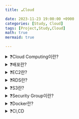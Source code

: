```yaml
---
title: ☁️Cloud

date: 2023-11-23 19:00:00 +0900
categories: [Study, Cloud]
tags: [Project,Study,Cloud]
math: true
mermaid: true

---
```

<details>
<summary>❓Cloud Computing이란?</summary>
<div markdown="1">
![image](https://github.com/ararp1006/Algorithm/assets/130068083/86874f71-f64a-42ad-927e-f1fafd8e92a5)

**클라우드 컴퓨팅은** 

인터넷을 통해 서버, 저장소, 데이터베이스, 네트워킹, 소프트웨어, 분석 및 인텔리전스를 포함한

컴퓨팅 서비스를 제공하는 것을 말합니다. 

이를 통해 더 빠른 혁신, 유연한 자원, 규모의 경제를 제공합니다. 

클라우드 컴퓨팅은 일반적으로 인프라스트럭처 서비스(IaaS), 플랫폼 서비스(PaaS), 소프트웨어 서비스(SaaS)와 같은 다양한 모델로 제공됩니다.
클라우드 제공자로부터 얼마만큼의 서비스를 제공받느냐에 따라서, 서비스의 형태가 구분됩니다.
</div>
</details>


<details>
<summary>❓배포란?</summary>
<div markdown="1">

**배포란**  개발한 서비스를 사용자들이 이용 가능하게 하는 일련의 과정입니다.

![image](https://github.com/ararp1006/Algorithm/assets/130068083/15ca035a-f582-48e6-9c8a-fff86cf9dbc7)

**Development 단계**는 각자의 컴퓨터에서 코드를 작성하고 테스트하는 과정입니다.
개발 단계이기 때문에 실제 데이터를 이용하지 않고 더미 데이터를 이용해서 테스트합니다.

**Integration 단계**는 각자의 컴퓨터에서 작성한 코드를 합치는 과정입니다.
내가 작성한 코드가 다른 코드를 침범해서 오류를 일으키지 않는지, 

코드 간에 conflict가 있지는 않은지 확인하는 과정을 거칩니다.

**Staging 단계**에서는 실제 출시 단계인 Production 단계와 가장 유사한 환경에서 테스트를 진행합니다.
실제 데이터를 복사해서 문제가 있지 않은지 등 다양한 환경에서 테스트를 진행합니다.
또한 서비스와 관련된 부서 혹은 인원의 확인 과정을 거칩니다. 

예를 들면 작성된 코드가 마케팅팀 혹은 디자인팀이 예상했던 결과인지 확인을 거치는 과정입니다.

**Production 단계**는 개발된 서비스를 출시하는 단계입니다.
사용자가 접속할 수 있는 Production 환경에서 코드를 구동하고 서비스를 제공합니다.
실제 데이터를 가지고 서비스가 운영되기 때문에 문제가 생기면 안 되는 단계입니다.

![image](https://github.com/ararp1006/Algorithm/assets/130068083/964fb9cf-968f-48ad-98c4-003048e6cbce)

**Development 환경**과 **Production 환경**은 서로 다를 수가 있습니다.

개발부터 배포까지 모든 것을 통제할 수 있는 상황이라면,  

똑같이 Production 환경을 구성할 수 있습니다.

그러나, 여러 명이 함께 작업하는 프로젝트라면 

jdk 버전도 제각각일 수 있고, 인증 정보나 데이터베이스 등에 접근하기 위해 사용하는 엔드포인트도 제각각일 겁니다.

**배포에서는, 환경의 차이를 이해하고 환경 설정을 코드와 분리하는 것이 중요합니다**

작성한 코드가 다른 환경에서 정상 작동할 수 있게 하려면, 

설정을 **환경 변수**(environment variable; envvars나 env라고도 불림)에 저장해야 합니다.

환경 변수는 코드 변경 없이 배포 때마다 쉽게 변경할 수 있습니다.
설정 파일과 달리, 잘못해서 코드 저장소에 올라갈 가능성도 낮습니다.

애플리케이션의 모든 설정이 정상적으로 코드 바깥으로 분리되어 있는지 확인할 수 있는 간단한 방법은 

어떠한 인증정보도 유출시키지 않고 코드가 지금 당장 오픈 소스가 될 수 있는지 확인하는 것입니다.
코드 상의 모든 곳에 절대 경로가 아닌 **상대 경로**를 사용해야 하며, 

`.properties` 등을 이용해 **환경 변수를 설정**해야합니다.

그 외에도 docker와 같은 가상화 도구는 환경 자체를 메타데이터로 담아서 

아예 모든 개발 환경을 통일시킵니다.

**Docker와 같은 개발 환경 자체를 통일시키는 솔루션**을 사용합니다.

</div>
</details>


<details>
<summary>❓EC2란?</summary>
<div markdown="1">

![image](https://github.com/ararp1006/Algorithm/assets/130068083/6b723b30-3bc6-4be8-8699-5eadccf5606d)

**EC2란** Elastic Compute Cloud의 약자로서

아마존 웹 서비스에서 제공하는 클라우드 컴퓨팅 서비스입니다.

클라우드 컴퓨팅은 인터넷(클라우드)을 통해

서버, 스토리지, 데이터베이스 등의 컴퓨팅 서비스를 제공하는 서비스입니다.
아마존에서 가상의 컴퓨터를 한 대 빌리는 것과 같습니다

EC2 서비스도 **사용한 만큼** 비용을 지불하기 때문에 '탄력적인'이라는 의미의 

Elastic이라는 단어를 사용합니다.
Elastic은 비용적인 부분뿐만이 아니라 필요에 따라 성능, 용량을 자유롭게 조절할 수 있습니다.

### EC2의 장점

첫 번째는 **구성하는 데 필요한 시간이 짧다는 것**입니다.

만약 PC를 구매한다면 구매해서 배송받기까지의 시간이 필요하지만

EC2 서비스는 몇 번의 클릭만으로 PC를 구성할 수 있습니다.

![image](https://github.com/ararp1006/Algorithm/assets/130068083/c6741eb8-3351-4900-ae5a-c15ee9ff85b0)

**AMI**를 통해서 필요한 용도에 따라 **다양한 운영체제에 대한 선택이 가능**하다는 것입니다.

EC2에서는 AMI라는 다양한 템플릿을 제공하고 있어서 

<details>
<summary>AMI란?</summary>
<div markdown="1">
![image](https://github.com/ararp1006/Algorithm/assets/130068083/9fb81129-33a4-44b6-92dd-57225ae5e195)

**AMI**는 **소프트웨어 구성이 기재된 템플릿**입니다.

이미지 종류로는 단순히 운영체제(윈도우, 우분투 리눅스 등)만 깔려있는 템플릿을 선택할 수도 있고, 아예 특정 런타임이 설치되어 있는 템플릿이 제공되는 경우도 있습니다. (우분투 + node.js, 윈도우 + JVM 등)

</div>
</details>

필요에 따라 손쉽게 운영체제를 선택하고 구성할 수 있습니다.
운영체제뿐만이 아니라 CPU와 RAM, 용량까지도 손쉽게 구성할 수 있습니다.
### **인스턴스**란?

![image](https://github.com/ararp1006/Algorithm/assets/130068083/ead176fd-7756-43a0-af43-16ac5f84ddf2)

EC2는 **컴퓨터를 한 대 빌리는 것**이므로 컴퓨터로 할 수 있는 모든 일을 할 수 있습니다.

아마존이 전 세계에 만들어 놓은 데이터 센터(인프라)에 만들어져 있기 때문에
컴퓨터를 조작하기 위해 네트워크(인터넷)를 통해서 컴퓨터를 제어해야 한다는 차이점이 있을 뿐 일반적인 컴퓨터와 다른 점은 없습니다.

아마존 EC2를 통해서 할 수 있는 가장 기본적인 일은
웹서버를 설치하고 웹 서버를 통해서 사용자가 웹 브라우저를 통해 요청하는 서비스를 제공하는 것입니다.

**인스턴스**는 **1대의 컴퓨터를 의미하는 단위**이고 AWS에서 **컴퓨터를 빌리는 것을 인스턴스를 생성**한다고 합니다.

![image](https://github.com/ararp1006/Algorithm/assets/130068083/c315f46d-e159-4745-b715-23470564b407)

**Instance**는 선택한 AMI를 토대로 구성됩니다.

AWS에는 상당히 많은 양의 AMI 세팅이 준비되어 있기 때문에 손쉽게 인스턴스의 운영체제를 구성할 수 있습니다.

세팅되어 있는 AMI 이외에도 필요에 따라 직접 AMI를 구성할 수도 있습니다.

![image](https://github.com/ararp1006/Algorithm/assets/130068083/920a1042-b887-4dd2-af66-8bcf0041d3bf)

AWS **EC2 인스턴스를 생성한다는 것**은 **AMI를 토대로 운영체제, CPU, RAM 혹은 런타임 등이 구성된 컴퓨터를 빌리는 것**입니다.


</div>
</details>

<details>
<summary>❓RDS란?</summary>
<div markdown="1">

![image](https://github.com/ararp1006/Algorithm/assets/130068083/2d0f6082-82ab-4ae6-9e3f-8d2a0a46fab0)

**RDS**는 Relational Database Service의 약자로

AWS에서 제공하는 **관계형 데이터베이스 서비스**입니다. 

![image](https://github.com/ararp1006/Algorithm/assets/130068083/7ad57f80-d088-4b8f-be6e-9986d586ab24)

EC2 인스턴스에 **데이터베이스를 설치**하여 데이터를 관리하는 것은
자동으로 관리를 담당하는 부분이 매우 적기 때문에, 

사용자가 일일이 시간을 투자하여 데이터베이스 엔진의 설치와 버전 관리, 데이터 백업을 해야 합니다.

게다가 가용성과 내구성이 확보되지 않기 때문에 데이터베이스에 저장된 데이터가 유실되거나 

정상적으로 사용하지 못할 확률이 커지며, 

후에 필요에 따라 데이터베이스의 규모를 확장하기 어렵습니다.

![image](https://github.com/ararp1006/Algorithm/assets/130068083/2f638faa-fd14-406b-9eb8-8877f92b9332)

**RDS**를 이용하면 데이터베이스 유지 보수와 관련된 일들을 RDS에서 전적으로 자동 관리합니다. 

사용자가 해야 할 일은 초기 설정을 제외하고

데이터베이스에 저장된 데이터를 관리하는 일 밖에 없기에 큰 편의성을 느낄 수 있습니다.

![image](https://github.com/ararp1006/Algorithm/assets/130068083/2879abf2-dbec-483f-af7f-7b5c48b089de)

RDS 이용 시 얻을 수 있는 **장점**은 **다양한 데이터베이스 엔진 선택지를 제공**합니다.
데이터베이스 엔진마다 제공하는 기능이 조금씩 다르기에 필요와 목적에 맞게

데이터베이스 엔진을 선택하여 효율성을 높일 수 있습니다.

</div>
</details>

<details>
<summary>❓S3란?</summary>
<div markdown="1">

![image](https://github.com/ararp1006/Algorithm/assets/130068083/2a8b6a41-3e04-42e5-bec9-f9c6b93ec8d6)

**S3**는 Simple Storage Service의 약자로 **AWS에서 제공하는 클라우드 스토리지 서비스**입니다.

### S3의 장점

![image](https://github.com/ararp1006/Algorithm/assets/130068083/3b27704a-e605-476a-b778-950b7e0a4dd4)

**확장성**이 높으면 많은 시간과 수고를 들이지 않고 스토리지 규모를 확장/축소할 수 있습니다.

또한 S3에서는 스토리지의 용량을 무한히 확장할 수 있습니다. 

그리고 사용한 만큼만 비용을 지불하면 되기 때문에 비용적인 측면에서 매우 효율적입니다.

![image](https://github.com/ararp1006/Algorithm/assets/130068083/9daec4c2-44fa-4dee-9ea1-543edeeb21c8)

스토리지의 **내구성이 높으면 저장된 파일을 유실할 가능성이 적어집니다.**

![image](https://github.com/ararp1006/Algorithm/assets/130068083/952f8f6e-15f0-4c17-816c-456245bc03ae)

**가용성이 높으면** 스토리지에 저장된 파일들을 **정상적으로 사용할 수 있는 시간이 길어집니다.** 

S3는 연간 99.99%의 스토리지 가용성을 보장하도록 설계가 되어 있습니다.

이는 다른 말로 1년 동안 S3에 파일을 저장했을 시, 

8.76 시간 동안만 스토리지를 이용하는 데 있어서 장애가 발생한다는 뜻입니다.

![image](https://github.com/ararp1006/Algorithm/assets/130068083/2876db59-2ca1-4220-bca1-e04374cd2865)

**S3**는 다양한 스토리지 클래스를 제공합니다. 

저장소를 어떤 목적으로 활용할지에 따라 효율적으로 선택할 수 있는 스토리지 클래스가 달라집니다.
S3 사용자들이 대표적으로 많이 선택하는 스토리지 클래스는 두 가지가 있습니다.

**Standard 클래스**와 **Glacier 클래스**입니다.

**Standard 클래스**는 범용적인 목적으로 사용하기 좋습니다. 

데이터에 빠른 속도로 접근할 수 있고, 데이터 액세스 요청에 대한 처리 속도가 빠릅니다.

대신 데이터를 오래 보관하는 목적으로는 효율적인 선택지가 아닙니다. 

보관 비용이 높게 발생하기 때문입니다.

![image](https://github.com/ararp1006/Algorithm/assets/130068083/d7baccad-1f95-46ba-aa78-d9d209cebad6)

장기적인 보관 목적으로 스토리지를 사용하실 때는 **Glacier**를 사용하는 것이 효율적입니다.
비록 저장된 데이터에 액세스하는 속도는 느리지만,

데이터를 보관하는 비용이 매우 저렴하다는 장점이 있습니다.

이 외에도 Standard-IA, One Zone-IA, S3 Glacier Deep Archive 등등 여러 가지 스토리지 클래스가 존재하여 사용자의 이용 목적에 따라 다양한 스토리지 클래스를 사용할 수 있습니다

![image](https://github.com/ararp1006/Algorithm/assets/130068083/a05079b3-b5d9-4957-b24c-518169ff91cf)

S3 사용 시 얻는 이점 중 하나로, 정적 웹 사이트 호스팅이 가능합니다. 

<details>
<summary>웹사이트 호스팅이란?</summary>
<div markdown="1">

정적 파일은 서버의 개입 없이 생성된 파일을 뜻합니다. 

반대로 클라이언트가 서버에 요청을 보내면, 

서버가 요청에 맞추어 그 자리에서 생성한 파일을 '동적' 파일이라고 부릅니다.

**웹 호스팅(Web Hosting)이란?**

웹 호스팅이란 **서버의 한 공간을 임대해 주는 서비스**를 뜻합니다.

웹 호스팅 업체들을 통해 개인 또는 단체가 웹 호스팅 업체가 제공하는 서버의 한 공간을 빌려서 원하는 서비스를 배포할 수 있습니다.

</div>
</details>

S3에서는 버킷이 사용자들이 정적 웹 사이트를 배포할 수 있는 공간을 제공합니다.

버킷이라는 저장 공간에 정적 파일을 업로드하고 

버킷을 정적 웹 사이트 호스팅 용도로 구성하면 정적 웹 사이트를 배포할 수 있습니다.

<details>
<summary>버킷&객체란?</summary>
<div markdown="1">

![image](https://github.com/ararp1006/Algorithm/assets/130068083/19eeb251-a03a-4968-b589-79f8e3605957)

**버킷이란** S3에 저장되는 파일들이 담기는 바구니입니다. 

파일을 저장하는 **최상위 디렉터리**라고도 설명할 수 있습니다.

S3에서 저장되는 **모든 파일은 버킷 안에 저장**되어야 하고, 

버킷에는 **무한한 양의 파일을 저장할 수** 있습니다. 

그리고 각각의 버킷은 이름을 가지고 있는데, 

버킷의 이름은 **버킷이 속해 있는 리전(버킷이 생성된 지역)에서 유일**해야 합니다.

또한 버킷 정책을 생성하여 해당 버킷에 대한 다른 유저의 접근 권한을 수정할 수 있습니다.

![image](https://github.com/ararp1006/Algorithm/assets/130068083/5c9fb78e-957a-45dd-834a-cfe56dc70283)

S3에서 **버킷에 담기는 파일을 객체**라고 부릅니다.

S3에서 저장소에 데이터를 저장할 때 **키-값 페어 형식**으로 데이터를 저장합니다.

S3에 저장되는 **객체는 파일과 메타데이터로 구성**됩니다. 

파일은 키-값 페어 형식으로 데이터를 저장되고, 파일의 값에는 실제 데이터를 저장합니다. 

S3 객체의 값으로써 저장될 수 있는 데이터의 최대 크기는 5TB입니다.

파일의 **키는 각각의 객체를 고유하게 만들어주는 식별자 역할**을 합니다. 

파일의 키를 이용하여 원하는 객체를 검색할 수 있습니다.

**메타데이터**는 객체의 생성일, 크기, 유형과 같은 **객체에 대한 정보가 담긴 데이터**입니다. 

모든 **객체는 고유한 URL 주소를** 가지고 있습니다.
URL 주소는 http://[버킷의 이름].S3.amazonaws.com/[객체의 키]의 형태를 띠고, 

URL 주소를 통해서도 원하는 데이터에 접근할 수 있습니다.


</div>
</details>

</div>
</details>

<details>
<summary>❓Security Group이란?</summary>
<div markdown="1">

![image](https://github.com/ararp1006/Algorithm/assets/130068083/a05914ef-6777-4228-8213-21a07fa8e050)

**보안그룹이란** 인스턴스로 들어가고 인스턴스에서 나가는 트래픽에 대한 가상 방화벽입니다.

인스턴스로 들어가는 트래픽은 **인바운드**

인스턴스에서 나가는 트래픽을 **아웃바운드**라고 합니다.

![image](https://github.com/ararp1006/Algorithm/assets/130068083/b7f992c4-8fd2-4440-b351-16796e21698c)

**인바운드규칙**은 **EC2 인스턴스로 들어오는 트래픽에 대한 규칙**입니다.

인바운드 규칙에 허용되지 않은 규칙은 **인스턴스로 접근하지 못하도록 필터링** 됩니다.

EC2 인스턴스를 생성하면 기본적으로 SSH 접속을 위한 SSH 규칙만 생성되어 있습니다.

![image](https://github.com/ararp1006/Algorithm/assets/130068083/94e0882f-7a97-4dab-8592-3749a361e040)

**아웃바운드 규칙**은 **EC2 인스턴스에서 나가는 트래픽에 대한 규칙**입니다.

EC2 인스턴스를 생성하면 기본적으로 나가는 모든 트래픽을 허용합니다.

![image](https://github.com/ararp1006/Algorithm/assets/130068083/d2bd098d-d514-460f-bd2b-56c49ff3c8c6)


</div>
</details>

<details>
<summary>❓Docker란?</summary>
<div markdown="1">

[📃도커 공식 문서](https://docs.docker.com/reference/)

![image](https://github.com/ararp1006/Algorithm/assets/130068083/7125f447-df3f-4c43-80a3-2d5ea9d51408)

### **도커란?**

개발 시 application을 쉽고 빠르게 구축, 공유 및 실행할 수 있는 소프트웨어입니다. 

만약 프로젝트 시작 시, 환경설정부터 기본 세팅을 해야 합니다.

하지만 도커를 사용하면 프로젝트마다 반복되는 세팅을 할 필요가 없습니다.

Docker만 설치되어 있다면, OS와 CPU에 상관없이 컨테이너를 사용 가능합니다.

즉, Spring, Nodejs, Django, Nextjs 등등에 관련 없이 컨테이너에만 넣으면 

모두 동일하게 실행이 가능합니다. 

이때 주의해야 할 점은 컨테이너를 삭제하면 내부의 데이터가 모두 삭제되기 때문에 

주요한 데이터는 외부 스토리지에 저장이 필요합니다.

- **도커 컨테이너란?**
    
    도커 이미지를 바탕으로 생성된 가볍고 독립적인 실행 단위입니다. 
    
    도커 컨테이너는 호스트 OS와 다른 컨테이너와 격리되어 있으며, 
    
    필요에 따라 자원을 할당받아 실행됩니다. 
    
    이렇게 생성된 도커 컨테이너는 마치 가상머신처럼 동작하지만, 
    
    오버헤드가 적기 때문에 가볍고 빠르게 실행됩니다.
    
    [컨테이너와 가상머신](https://www.notion.so/57bc80bbc82b4027bb89419f91ccc5b0?pvs=21)
    
    **도커 컨테이너의 특징**
    
    1. **가볍고 효율적:** 가상 머신과 비교하여 컨테이너는 호스트 운영 체제의 커널을 공유하여 가볍고 효율적으로 동작합니다.
    2. **이식성:** 도커 컨테이너는 어디에서나 실행될 수 있습니다. 호스트 환경의 구성과 관계없이 일관된 동작을 제공합니다.
    3. **확장성:** 도커는 여러 개의 컨테이너를 클러스터로 관리할 수 있으며, 필요에 따라 컨테이너의 수를 동적으로 조정할 수 있습니다.
    4. **빠른 배포:** 이미지를 통해 응용 프로그램 및 환경을 패키징하고 빠르게 배포할 수 있습니다. 이를 통해 개발과 운영 사이의 간극을 줄일 수 있습니다.
    
    **도커 컨테이너의 구성**
    
    1. **이미지(Image):** 실행할 애플리케이션, 도구, 라이브러리 등을 포함하는 읽기 전용 템플릿입니다.
    2. **컨테이너(Container):** 이미지를 기반으로 생성된 실행 가능한 인스턴스로, 격리된 환경에서 애플리케이션을 실행합니다.
    3. **레지스트리(Registry):** 도커 이미지를 저장하고 관리하는 곳으로, 도커 허브(Docker Hub)와 같은 공개 레지스트리나 사설 레지스트리를 사용할 수 있습니다.
- **도커 저장소란?**
    
    도커 저장소는 도커 이미지를 저장하고, 관리하며, 공유할 수 있는 곳입니다. 
    
    **도커 저장소의 종류**
    
    - Docker Hub
        - Docker Hub는 도커에서 제공하는 공식 저장소입니다. 무료로 사용할 수 있고, 개인적으로 사용하는 것뿐만 아니라 공개적으로 이미지를 공유할 수 있습니다. Docker Hub는 이미지를 검색하고 다운로드할 수 있는 검색 엔진도 제공합니다.
    - Private Registry
        - Private Registry는 비공개 저장소로서, 회사나 조직 내에서 도커 이미지를 공유할 목적으로 구축합니다. 회사나 조직 내부에서만 접근이 가능하며, 보안성이 높습니다.
    - Public Registry
        - Public Registry는 공개 저장소로서, 누구나 이미지를 등록하고 공유할 수 있습니다. Public Registry에서는 누구나 이미지를 검색하고 다운로드할 수 있습니다.
- **도커이미지란?**
    
    도커 이미지(Docker Image)는 도커 컨테이너를 생성하기 위한 템플릿입니다. 
    
    도커 이미지는 애플리케이션을 실행하는 데 필요한 모든 환경과 라이브러리, 소스 코드 등을 포함하고 있으며, 이를 기반으로 도커 컨테이너가 생성됩니다.
    
     도커 이미지는 불변하며, 한 번 생성되면 수정할 수 없습니다.
    
</div>
</details>

<details>
<summary>❓CI,CD</summary>
<div markdown="1">
![image](https://github.com/ararp1006/ararp1006/assets/130068083/b5551c77-24e5-483c-8a8c-cd105cbe57c5)

## **Continuous Integration (CI - 지속적 통합)**

CI는 빌드/테스트 자동화 과정입니다. 

개발자를 위한 자동화 프로세스인 지속적인 통합을 의미합니다.

여러 개발자들이 동시에 작업하는 경우, 코드 충돌이나 통합 오류를 방지하기 위해 코드베이스를 자주 통합합니다.

CI는 자동화된 빌드 및 테스트 프로세스를 사용하여 코드 변경 사항이 주기적으로 통합되고 테스트되도록 합니다.

통합된 코드는 자동으로 공유 저장소에 병합됩니다.

<hr>-------------------------------


## **Continuous Deployment(CD - 지속적인 전달,배포)**



CD는 CI에서 나온 빌드와 테스트를 통과한 코드를 개발자가 검증하고

배포를 할 때 수동적으로 진행하는 것이 **지속적인 전달**입니다.

배포를 할 때 자동적으로 진행한느 것이 **지속적인 배포**입니다.



<hr>-------------------------------

## **CI,CD도구**

## **GitHub Actions**

![image](https://github.com/ararp1006/Algorithm/assets/130068083/db7fd012-2885-4fea-9fc4-a6ca3d41a61b)


GitHub에서 제공하는 자동화 및 CI/CD 서비스로, 

GitHub 리포지토리 내에서 소프트웨어 개발 워크플로를 자동으로 실행하고 관리할 수 있게 해주는 도구입니다.


## **Jenkins**

![image](https://github.com/ararp1006/ararp1006/assets/130068083/9e977c16-34b2-4eba-898f-22cbcce8851d)


오픈 소스의 자동화 서버로서, 소프트웨어 개발에서 빌드, 테스트, 배포 등의 작업을 자동화하기 위해 사용합니다.

CI를 구현하는 데 주로 사용되며, 다양한 플러그인을 통해 다양한 환경 및 도구들과 통합할 수 있습니다.

</div>
</details>


[^fn-nth-2]: The 2nd footnote source